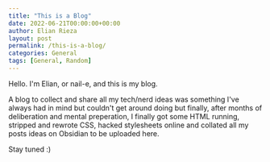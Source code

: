 ```yaml
---
title: "This is a Blog"
date: 2022-06-21T00:00:00+00:00
author: Elian Rieza
layout: post
permalink: /this-is-a-blog/
categories: General
tags: [General, Random]
--- 
```

Hello. I'm Elian, or nail-e, and this is my blog.

A blog to collect and share all my tech/nerd ideas was something I've always had in mind but couldn't get around doing but finally, after months of deliberation and mental preperation, I finally got some HTML running, stripped and rewrote CSS, hacked stylesheets online and collated all my posts ideas on Obsidian to be uploaded here. 
		
Stay tuned :)

